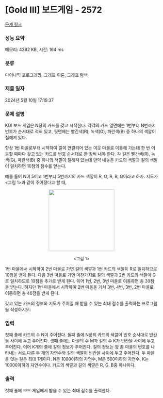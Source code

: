 # [Gold III] 보드게임 - 2572 

[문제 링크](https://www.acmicpc.net/problem/2572) 

### 성능 요약

메모리: 4392 KB, 시간: 164 ms

### 분류

다이나믹 프로그래밍, 그래프 이론, 그래프 탐색

### 제출 일자

2024년 5월 10일 17:19:37

### 문제 설명

<p>KOI 보드 게임은 N장의 카드를 갖고 시작한다. 각각의 카드 앞면에는 1번부터 N번까지 번호가 순서대로 적혀 있고, 뒷면에는 빨간색(R), 녹색(G), 파란색(B) 중 하나의 색깔이 칠해져 있다.</p>

<p>항상 1번 마을로부터 시작하여 길이 연결되어 있는 이웃 마을로 이동해 가는데 한 번 이동할 때마다 갖고 있는 카드를 번호 순서대로 한 장씩 내야 한다. 각 길은 빨간색(R), 녹색(G), 파란색(B) 중 하나의 색깔이 칠해져 있는데 만약 내놓은 카드의 색깔과 길의 색깔이 일치하면 10점의 점수를 얻는다.</p>

<p>예를 들어 N이 5이고 1번부터 5번까지의 카드 색깔이 R, G, R, B, G이라고 하자. 지도가 <그림 1>과 같이 주어졌다고 할 때,</p>

<p style="text-align: center;"><img alt="" src="https://upload.acmicpc.net/cc86e4b8-d7f3-465d-99cc-6c6d874f42cb/-/preview/" style="width: 216px; height: 203px;"></p>

<p style="text-align: center;"><그림 1></p>

<p>1번 마을에서 시작하여 2번 마을로 가면 길의 색깔과 1번 카드의 색깔이 R로 일치하므로 10점을 받게 된다. 다음 3번 마을로 가면 마찬가지로 길의 색깔과 2번 카드의 색깔이 G로 일치하므로 10점을 추가로 받게 된다. 이어 1번, 2번, 3번 마을로 이동하면 총 30점을 받는다. 하지만 1번 마을에서 시작하여 2번 마을을 거쳐 3번, 4번, 3번, 2번 마을로 이동하면 총 40점을 받게 된다.</p>

<p>갖고 있는 카드의 정보와 지도가 주어질 때 받을 수 있는 최대 점수를 출력하는 프로그램을 작성하시오. </p>

### 입력 

 <p>첫째 줄에 카드의 수 N이 주어진다. 둘째 줄에 N장의 카드의 색깔이 번호 순서대로 빈칸을 사이에 두고 주어진다. 셋째 줄에는 마을의 수 M과 길의 수 K가 빈칸을 사이에 두고 주어진다. 이어 K개의 줄에 길의 정보가 주어진다. 길의 정보는 양 끝 마을의 번호를 나타내는 서로 다른 두 개의 자연수와 길의 색깔이 빈칸을 사이에 두고 주어진다. 두 마을을 잇는 길은 최대 1개이다. N은 1000이하의 자연수, M은 500이하의 자연수, K는 10000이하의 자연수이다. 카드의 색깔과 길의 색깔은 R, G, B중 하나이다.</p>

### 출력 

 <p>첫째 줄에 보드 게임에서 받을 수 있는 최대 점수를 출력한다.</p>

